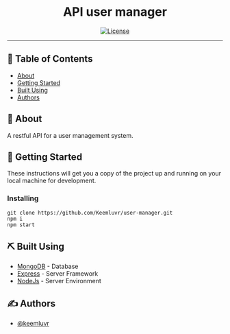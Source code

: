 <!-- <p align="center">
  <a href="" rel="noopener">
 <img width=200px height=200px src="https://i.imgur.com/6wj0hh6.jpg" alt="Project logo"></a>
</p> -->

<h1 align="center">API user manager</h1>

<div align="center">


[![License](https://img.shields.io/badge/license-ISC-blue.svg)](/LICENSE)

</div>

---

## 📝 Table of Contents

- [About](#about)
- [Getting Started](#getting_started)
- [Built Using](#built_using)
- [Authors](#authors)

## 🧐 About <a name = "about"></a>
A restful API for a user management system.

## 🏁 Getting Started <a name = "getting_started"></a>

These instructions will get you a copy of the project up and running on your local machine for development. 

### Installing
```
git clone https://github.com/Keemluvr/user-manager.git
npm i
npm start
```

## ⛏️ Built Using <a name = "built_using"></a>

- [MongoDB](https://www.mongodb.com/) - Database
- [Express](https://expressjs.com/) - Server Framework
- [NodeJs](https://nodejs.org/en/) - Server Environment

## ✍️ Authors <a name = "authors"></a>

- [@keemluvr](https://github.com/keemluvr)

